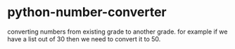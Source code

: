 # python-number-converter
converting numbers from existing grade to another grade. for example if we have a list out of 30 then we need to convert it to 50.
